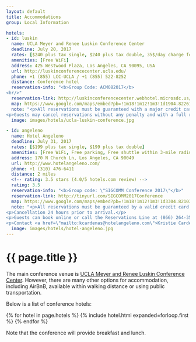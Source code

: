 ```yaml
---
layout: default
title: Accommodations
group: Local Information

hotels:
- id: luskin
  name: UCLA Meyer and Renee Luskin Conference Center
  deadline: July 20, 2017
  rates: [$240 plus tax single, $240 plus tax double, 35$/day charge for each additional person beyond double occupancy]
  amenities: [Free WiFi]
  address: 425 Westwood Plaza, Los Angeles, CA 90095, USA
  url: http://luskinconferencecenter.ucla.edu/
  phone: +1 (855) LCC-UCLA / +1 (855) 522-8252
  distance: Conference hotel
  reservation-info: "<b>Group Code: ACM082017</b>
<br/>"
  reservation-link: http://luskinconferencecenter.webhotel.microsdc.us/bp/search_rooms.jsp?corporateId=%20&groupCode=ACM082017&promoCode=
  map: https://www.google.com/maps/embed?pb=!1m18!1m12!1m3!1d1904.822615352086!2d-118.44710017759802!3d34.06914894754994!2m3!1f0!2f0!3f0!3m2!1i1024!2i768!4f13.1!3m3!1m2!1s0x80c2bc8602a90341%3A0xd73874d4f138751a!2sUCLA+Meyer+and+Renee+Luskin+Conference+Center!5e0!3m2!1sen!2sus!4v1473056429590
  note: "<p>All reservations must be guaranteed with a major credit card and accompanied by a first night room deposit.</p>
<p>Guests may cancel reservations without any penalty and with a full refund if canceled by 4pm up to 72 hours prior to arrival date.  If canceled any time after 4pm, 72 hours prior to arrival and up to arrival date, a fee of one night’s room rate will be assessed.  No-shows will also be charged one night’s room rate.</p>"
  image: images/hotels/ucla-luskin-conference.jpg

- id: angeleno
  name: Hotel Angeleno
  deadline: July 31, 2017
  rates: [$199 plus tax single, $199 plus tax double]
  amenities: [Free WiFi, Free parking, Free shuttle within 3-mile radius]
  address: 170 N Church Ln, Los Angeles, CA 90049
  url: http://www.hotelangeleno.com/
  phone: +1 (310) 476-6411
  distance: 2 miles
  <!-- rating: 3.5 stars (4.0/5 hotels.com review) -->
  rating: 3.5
  reservation-info: "<b>Group code: \"SIGCOMM Conference 2017\"</b>"
  reservation-link: http://tinyurl.com/SIGCOMM2017Conference
  map: https://www.google.com/maps/embed?pb=!1m18!1m12!1m3!1d3304.821030037545!2d-118.4662930833109!3d34.074101821638116!2m3!1f0!2f0!3f0!3m2!1i1024!2i768!4f13.1!3m3!1m2!1s0x80c2bcc0b6c77eb7%3A0xfa7b1be3d9922e2e!2sHotel+Angeleno!5e0!3m2!1sen!2sus!4v1474581392575
  note: "<p>All reservations must be guaranteed by a valid credit card at the time of reservation.</p>
<p>Cancellation 24 hours prior to arrival.</p>
<p>Guests can book online or call the Reservations Line at (866) 264-3536 to book their reservations, please make sure to reference the “SIGCOMM Conference 2017” room block in order to receive the special discounted rate.</p>
<p>Contact <a href=\"mailto:kcardenas@hotelangeleno.com\">Kristie Cardenas</a> if you require additional assistance</p>"
  image: images/hotels/hotel-angeleno.jpg
---
```


# {{ page.title }}

The main conference venue is [UCLA Meyer and Renee Luskin Conference Center](http://luskinconferencecenter.ucla.edu/).
However, there are many other options for accommodation, including AirBnB, available within walking distance or using public transportation.

Below is a list of conference hotels:

{% for hotel in page.hotels %}
{% include hotel.html expanded=forloop.first %}
{% endfor %}

Note that the conference will provide breakfast and lunch.
